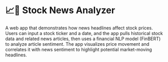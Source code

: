 # 📈📰 Stock News Analyzer

A web app that demonstrates how news headlines affect stock prices. Users can input a stock ticker and a date, and the app pulls historical stock data and related news articles, then uses a financial NLP model (FinBERT) to analyze article sentiment. The app visualizes price movement and correlates it with news sentiment to highlight potential market-moving headlines. 

